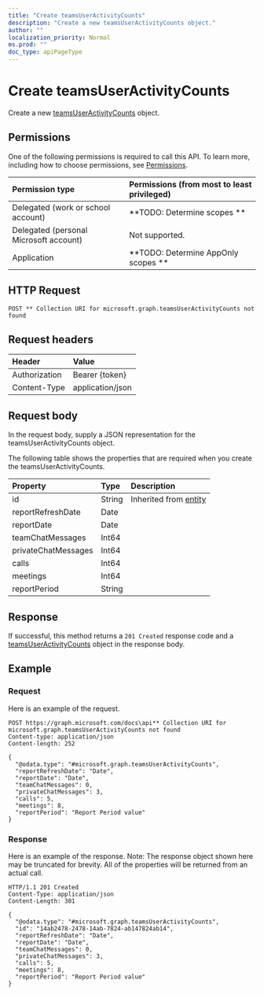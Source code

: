 ```yaml
---
title: "Create teamsUserActivityCounts"
description: "Create a new teamsUserActivityCounts object."
author: ""
localization_priority: Normal
ms.prod: ""
doc_type: apiPageType
---
```


# Create teamsUserActivityCounts

Create a new [teamsUserActivityCounts](../resources/teamsuseractivitycounts.md) object.

## Permissions
One of the following permissions is required to call this API. To learn more, including how to choose permissions, see [Permissions](/concepts/permissions-reference.md).

|Permission type|Permissions (from most to least privileged)|
|:---|:---|
|Delegated (work or school account)|**TODO: Determine scopes **|
|Delegated (personal Microsoft account)|Not supported.|
|Application|**TODO: Determine AppOnly scopes **|

## HTTP Request
<!-- {
  "blockType": "ignored"
}
-->
``` http
POST ** Collection URI for microsoft.graph.teamsUserActivityCounts not found
```

## Request headers
|Header|Value|
|:---|:---|
|Authorization|Bearer {token}|
|Content-Type|application/json|

## Request body
In the request body, supply a JSON representation for the teamsUserActivityCounts object.

The following table shows the properties that are required when you create the teamsUserActivityCounts.

|Property|Type|Description|
|:---|:---|:---|
|id|String| Inherited from [entity](../resources/entity.md)|
|reportRefreshDate|Date||
|reportDate|Date||
|teamChatMessages|Int64||
|privateChatMessages|Int64||
|calls|Int64||
|meetings|Int64||
|reportPeriod|String||



## Response
If successful, this method returns a `201 Created` response code and a [teamsUserActivityCounts](../resources/teamsuseractivitycounts.md) object in the response body.

## Example

### Request
Here is an example of the request.
<!-- {
  "blockType": "request",
  "name": "create_teamsuseractivitycounts_from_"
}
-->
``` http
POST https://graph.microsoft.com/docs\api** Collection URI for microsoft.graph.teamsUserActivityCounts not found
Content-type: application/json
Content-length: 252

{
  "@odata.type": "#microsoft.graph.teamsUserActivityCounts",
  "reportRefreshDate": "Date",
  "reportDate": "Date",
  "teamChatMessages": 0,
  "privateChatMessages": 3,
  "calls": 5,
  "meetings": 8,
  "reportPeriod": "Report Period value"
}
```

### Response
Here is an example of the response. Note: The response object shown here may be truncated for brevity. All of the properties will be returned from an actual call.
<!-- {
  "blockType": "response",
  "truncated": true,
  "@odata.type": "microsoft.graph.teamsuseractivitycounts"
}
-->
``` http
HTTP/1.1 201 Created
Content-Type: application/json
Content-Length: 301

{
  "@odata.type": "#microsoft.graph.teamsUserActivityCounts",
  "id": "14ab2478-2478-14ab-7824-ab147824ab14",
  "reportRefreshDate": "Date",
  "reportDate": "Date",
  "teamChatMessages": 0,
  "privateChatMessages": 3,
  "calls": 5,
  "meetings": 8,
  "reportPeriod": "Report Period value"
}
```

